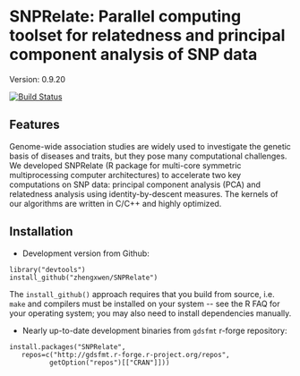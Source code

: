 SNPRelate: Parallel computing toolset for relatedness and principal component analysis of SNP data
===

Version: 0.9.20

[![Build Status](https://travis-ci.org/zhengxwen/SNPRelate.png)](https://travis-ci.org/zhengxwen/SNPRelate)


## Features

Genome-wide association studies are widely used to investigate the genetic basis of diseases and traits, but they pose many computational challenges. We developed SNPRelate (R package for multi-core symmetric multiprocessing computer architectures) to accelerate two key computations on SNP data: principal component analysis (PCA) and relatedness analysis using identity-by-descent measures. The kernels of our algorithms are written in C/C++ and highly optimized.

## Installation

* Development version from Github:
```
library("devtools")
install_github("zhengxwen/SNPRelate")
```
The `install_github()` approach requires that you build from source, i.e. `make` and compilers must be installed on your system -- see the R FAQ for your operating system; you may also need to install dependencies manually.
* Nearly up-to-date development binaries from `gdsfmt` r-forge repository:
```
install.packages("SNPRelate",
   repos=c("http://gdsfmt.r-forge.r-project.org/repos",
          getOption("repos")[["CRAN"]]))
```
